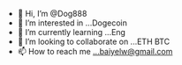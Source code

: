 - 👋 Hi, I’m @Dog888
- 👀 I’m interested in ...Dogecoin
- 🌱 I’m currently learning ...Eng
- 💞️ I’m looking to collaborate on ...ETH BTC
- 📫 How to reach me ...baiyelw@gmail.com

<!---
Dog888/Dog888 is a ✨ special ✨ repository because its `README.md` (this file) appears on your GitHub profile.
You can click the Preview link to take a look at your changes.
--->
